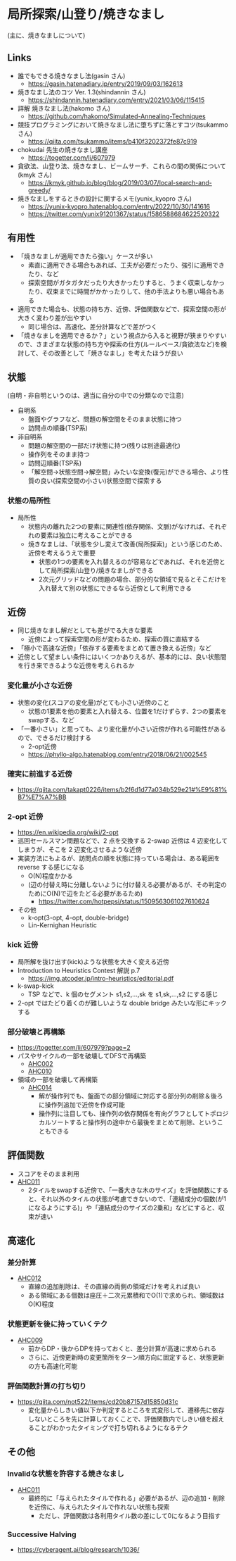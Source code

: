 # 局所探索/山登り/焼きなまし

(主に、焼きなましについて)

## Links

- 誰でもできる焼きなまし法(gasin さん)
  - https://gasin.hatenadiary.jp/entry/2019/09/03/162613
- 焼きなまし法のコツ Ver. 1.3(shindannin さん)
  - https://shindannin.hatenadiary.com/entry/2021/03/06/115415
- 詳解 焼きなまし法(hakomo さん)
  - https://github.com/hakomo/Simulated-Annealing-Techniques
- 競技プログラミングにおいて焼きなまし法に堕ちずに落とすコツ(tsukammo さん)
  - https://qiita.com/tsukammo/items/b410f3202372fe87c919
- chokudai 先生の焼きなまし講座
  - https://togetter.com/li/607979
- 貪欲法、山登り法、焼きなまし、ビームサーチ、これらの間の関係について(kmyk さん)
  - https://kmyk.github.io/blog/blog/2019/03/07/local-search-and-greedy/
- 焼きなましをするときの設計に関するメモ(yunix_kyopro さん)
  - https://yunix-kyopro.hatenablog.com/entry/2022/10/30/141616
  - https://twitter.com/yunix91201367/status/1586588684622520322


## 有用性

- 「焼きなましが適用できたら強い」ケースが多い
  - 素直に適用できる場合もあれば、工夫が必要だったり、強引に適用できたり、など
  - 探索空間がガタガタだったり大きかったりすると、うまく収束しなかったり、収束までに時間がかかったりして、他の手法よりも悪い場合もある
- 適用できた場合も、状態の持ち方、近傍、評価関数などで、探索空間の形が大きく変わり差が出やすい
  - 同じ場合は、高速化、差分計算などで差がつく
- 「焼きなましを適用できるか？」という視点から入ると視野が狭まりやすいので、さまざまな状態の持ち方や探索の仕方(ルールベース/貪欲法など)を検討して、その改善として「焼きなまし」を考えたほうが良い

## 状態
(自明・非自明というのは、適当に自分の中での分類なので注意)

- 自明系
  - 盤面やグラフなど、問題の解空間をそのまま状態に持つ
  - 訪問点の順番(TSP系)
- 非自明系
  - 問題の解空間の一部だけ状態に持つ(残りは別途最適化)
  - 操作列をそのまま持つ
  - 訪問辺順番(TSP系)
  - 「解空間->状態空間->解空間」みたいな変換(復元)ができる場合、より性質の良い(探索空間の小さい)状態空間で探索する

### 状態の局所性

- 局所性
  - 状態内の離れた2つの要素に関連性(依存関係、文脈)がなければ、それぞれの要素は独立に考えることができる
  - 焼きなましは、「状態を少し変えて改善(局所探索)」という感じのため、近傍を考えるうえで重要
    - 状態の1つの要素を入れ替えるのが容易などであれば、それを近傍として局所探索/山登り/焼きなましができる
    - 2次元グリッドなどの問題の場合、部分的な領域で見るとそこだけを入れ替えて別の状態にできるなら近傍として利用できる

## 近傍

- 同じ焼きなまし解だとしても差がでる大きな要素
  - 近傍によって探索空間の形が変わるため、探索の質に直結する
- 「極小で高速な近傍」「依存する要素をまとめて置き換える近傍」など
- 近傍として望ましい条件にはいくつかありえるが、基本的には、良い状態間を行き来できるような近傍を考えられるか

### 変化量が小さな近傍

- 状態の変化(スコアの変化量)がとても小さい近傍のこと
  - 状態の1要素を他の要素と入れ替える、位置を1だけずらす、2つの要素をswapする、など
- 「一番小さい」と思っても、より変化量が小さい近傍が作れる可能性があるので、できるだけ検討する
  - 2-opt近傍
  - https://phyllo-algo.hatenablog.com/entry/2018/06/21/002545


### 確実に前進する近傍

- https://qiita.com/takapt0226/items/b2f6d1d77a034b529e21#%E9%81%B7%E7%A7%BB


### 2-opt 近傍

- https://en.wikipedia.org/wiki/2-opt
- 巡回セールスマン問題などで、2 点を交換する 2-swap 近傍は 4 辺変化してしまうが、そこを 2 辺変化させるような近傍
- 実装方法にもよるが、訪問点の順を状態に持っている場合は、ある範囲を reverse する感じになる
  - O(N)程度かかる
  - (辺の付替え時に分離しないように付け替える必要があるが、その判定のためにO(N)で辺をたどる必要があるため)
    - https://twitter.com/hotpepsi/status/1509563061027610624
- その他
  - k-opt(3-opt, 4-opt, double-bridge)
  - Lin-Kernighan Heuristic

### kick 近傍

- 局所解を抜け出す(kick)ような状態を大きく変える近傍
- Introduction to Heuristics Contest 解説 p.7
  - https://img.atcoder.jp/intro-heuristics/editorial.pdf
- k-swap-kick
  - TSP などで、k 個のセグメント s1,s2,...,sk を s1,sk,...,s2 にする感じ
- 2-opt ではたどり着くのが難しいような double bridge みたいな形にキックする

### 部分破壊と再構築

- https://togetter.com/li/607979?page=2
- パスやサイクルの一部を破壊してDFSで再構築
  - [AHC002](../ContestMemo/ahc002.md)
  - [AHC010](../ContestMemo/ahc010.md)
- 領域の一部を破壊して再構築
  - [AHC014](../ContestMemo/ahc014.md)
    - 解が操作列でも、盤面での部分領域に対応する部分列の削除＆後ろに操作列追加で近傍を作成可能
    - 操作列に注目しても、操作列の依存関係を有向グラフとしてトポロジカルソートすると操作列の途中から最後をまとめて削除、ということもできる

## 評価関数

- スコアをそのまま利用
- [AHC011](../ContestMemo/ahc011.md)
  - 2タイルをswapする近傍で、「一番大きな木のサイズ」を評価関数にすると、それ以外のタイルの状態が考慮できないので、「連結成分の個数(が1になるようにする)」や「連結成分のサイズの2乗和」などにすると、収束が速い

## 高速化

### 差分計算

- [AHC012](../ContestMemo/ahc012.md)
  - 直線の追加削除は、その直線の両側の領域だけを考えれば良い
  - ある領域にある個数は座圧＋二次元累積和でO(1)で求められ、領域数はO(K)程度

### 状態更新を後に持っていくテク

- [AHC009](../ContestMemo/ahc009.md)
  - 前からDP・後からDPを持っておくと、差分計算が高速に求められる
  - さらに、近傍更新時の変更箇所をターン順方向に固定すると、状態更新の方も高速化可能

### 評価関数計算の打ち切り

- https://qiita.com/not522/items/cd20b87157d15850d31c
  - 変化量からしきい値以下か判定するところを式変形して、遷移先に依存しないところを先に計算しておくことで、評価関数内でしきい値を超えることがわかったタイミングで打ち切れるようになるテク

## その他
### Invalidな状態を許容する焼きなまし

- [AHC011](../ContestMemo/ahc011.md)
  - 最終的に「与えられたタイルで作れる」必要があるが、辺の追加・削除を近傍に、与えられたタイルで作れない状態も探索
    - ただし、評価関数は各利用タイル数の差にして0になるよう目指す

### Successive Halving

- https://cyberagent.ai/blog/research/1036/
